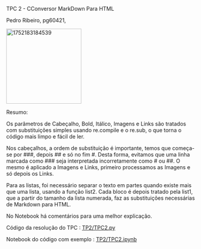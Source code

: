 TPC 2 - CConversor MarkDown Para HTML

Pedro Ribeiro, pg60421, 

<img width="200" height="200" alt="1752183184539" src="https://github.com/user-attachments/assets/c0382365-4f1f-48fb-9f94-c1e56fafa0c3" />

Resumo:

Os parâmetros de Cabeçalho, Bold, Itálico, Imagens e Links são tratados com substituições simples usando re.compile e o re.sub, o que torna o código mais limpo e fácil de ler.

Nos cabeçalhos, a ordem de substituição é importante, temos que começa-se por ###, depois ## e só no fim #. Desta forma, evitamos que uma linha marcada como ### seja interpretada incorretamente como # ou ##. O mesmo é aplicado a Imagens e Links, primeiro processamos as Imagens e só depois os Links.

Para as listas, foi necessário separar o texto em partes quando existe mais que uma lista, usando a função list2. Cada bloco é depois tratado pela list1, que a partir do tamanho da lista numerada, faz as substituições necessárias de Markdown para HTML.

No Notebook há comentários para uma melhor explicação.

Código da resolução do TPC : [TP2/TPC2.py](https://github.com/T0unny/PLC2025/blob/main/TP2/TPC2.py)

Notebook do código com exemplo : [TP2/TPC2.ipynb](https://github.com/T0unny/PLC2025/blob/main/TP2/TPC2.ipynb) 
